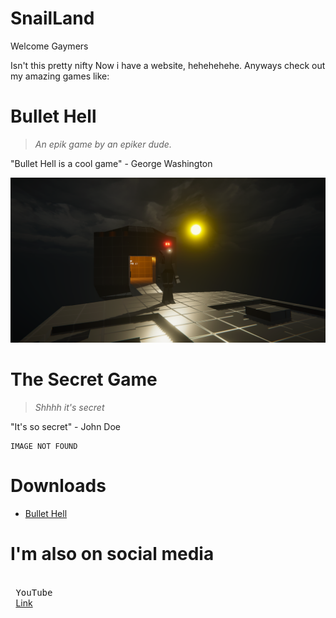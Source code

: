# SnailLand
Welcome Gaymers

Isn't this pretty nifty
Now i have a website, hehehehehe.
Anyways check out my amazing games like:
# Bullet Hell
> *An epik game by an epiker dude.*

"Bullet Hell is a cool game" - George Washington

![Nome Chillin](./Screenshot1.png)

# The Secret Game
> *Shhhh it's secret*

"It's so secret" - John Doe

```
IMAGE NOT FOUND
```

# Downloads
* [Bullet Hell](https://github.com/ASnailman777/SnailLand/releases/tag/BulletHell)

# I'm also on social media

<kbd> <br> YouTube <br> </kbd>[Link]


<!---------------------------------------------------------------------------->
[Link]: # 'https://www.youtube.com/channel/UCE6gzWZaLhG1PglvFILDT8Q'
